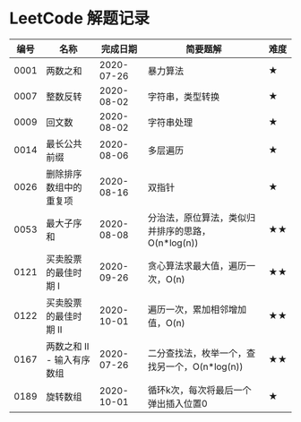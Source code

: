 LeetCode 解题记录
=================

| 编号 | 名称                       | 完成日期   | 简要题解                                          | 难度 |
| ---- | -------------------------- | ---------- | ------------------------------------------------- | ---- |
| 0001 | 两数之和                   | 2020-07-26 | 暴力算法                                          | ★    |
| 0007 | 整数反转                   | 2020-08-02 | 字符串，类型转换                                  | ★    |
| 0009 | 回文数                     | 2020-08-02 | 字符串处理                                        | ★    |
| 0014 | 最长公共前缀               | 2020-08-06 | 多层遍历                                          | ★    |
| 0026 | 删除排序数组中的重复项     | 2020-08-16 | 双指针                                            | ★    |
| 0053 | 最大子序和                 | 2020-08-08 | 分治法，原位算法，类似归并排序的思路，O(n*log(n)) | ★★   |
| 0121 | 买卖股票的最佳时期 I       | 2020-09-26 | 贪心算法求最大值，遍历一次，O(n)                  | ★★   |
| 0122 | 买卖股票的最佳时期 II      | 2020-10-01 | 遍历一次，累加相邻增加值，O(n)                    | ★★   |
| 0167 | 两数之和 II - 输入有序数组 | 2020-07-26 | 二分查找法，枚举一个，查找另一个，O(n*log(n))     | ★★   |
| 0189 | 旋转数组                   | 2020-10-01 | 循环k次，每次将最后一个弹出插入位置0              | ★    |